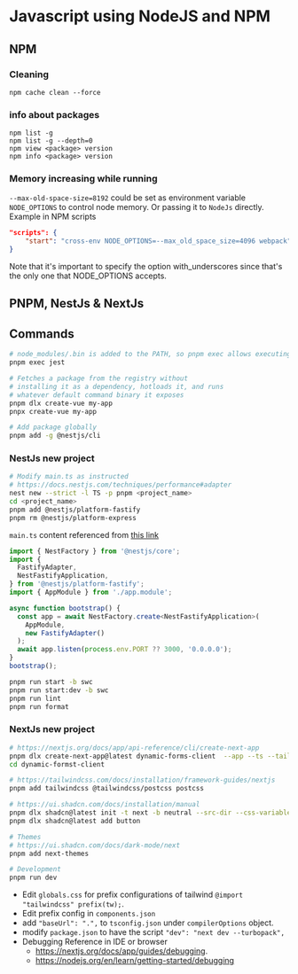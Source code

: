 # Javascript using NodeJS and NPM

## NPM

### Cleaning

`npm cache clean --force`

### info about packages

`npm list -g`  
`npm list -g --depth=0`  
`npm view <package> version`  
`npm info <package> version`

### Memory increasing while running

`--max-old-space-size=8192` could be set as environment variable `NODE_OPTIONS` to control node memory. Or passing it to `NodeJs` directly. Example in NPM scripts

```json
"scripts": {
    "start": "cross-env NODE_OPTIONS=--max_old_space_size=4096 webpack"
}
```

Note that it's important to specify the option with_underscores since that's the only one that NODE_OPTIONS accepts.

## PNPM, NestJs & NextJs

## Commands

```sh
# node_modules/.bin is added to the PATH, so pnpm exec allows executing commands of dependencies
pnpm exec jest

# Fetches a package from the registry without
# installing it as a dependency, hotloads it, and runs
# whatever default command binary it exposes
pnpm dlx create-vue my-app
pnpx create-vue my-app

# Add package globally
pnpm add -g @nestjs/cli
```

### NestJs new project

```sh
# Modify main.ts as instructed
# https://docs.nestjs.com/techniques/performance#adapter
nest new --strict -l TS -p pnpm <project_name>
cd <project_name>
pnpm add @nestjs/platform-fastify
pnpm rm @nestjs/platform-express
```

`main.ts` content referenced from [this link](https://docs.nestjs.com/techniques/performance#performance-fastify)

```Typescript
import { NestFactory } from '@nestjs/core';
import {
  FastifyAdapter,
  NestFastifyApplication,
} from '@nestjs/platform-fastify';
import { AppModule } from './app.module';

async function bootstrap() {
  const app = await NestFactory.create<NestFastifyApplication>(
    AppModule,
    new FastifyAdapter()
  );
  await app.listen(process.env.PORT ?? 3000, '0.0.0.0');
}
bootstrap();
```

```sh
pnpm run start -b swc
pnpm run start:dev -b swc
pnpm run lint
pnpm run format 
```

### NextJs new project

```sh
# https://nextjs.org/docs/app/api-reference/cli/create-next-app
pnpm dlx create-next-app@latest dynamic-forms-client  --app --ts --tailwind --eslint --src-dir --turbopack --use-pnpm
cd dynamic-formst-client

# https://tailwindcss.com/docs/installation/framework-guides/nextjs
pnpm add tailwindcss @tailwindcss/postcss postcss

# https://ui.shadcn.com/docs/installation/manual
pnpm dlx shadcn@latest init -t next -b neutral --src-dir --css-variables
pnpm dlx shadcn@latest add button

# Themes
# https://ui.shadcn.com/docs/dark-mode/next
pnpm add next-themes

# Development
pnpm run dev
```

- Edit `globals.css` for prefix configurations of tailwind `@import "tailwindcss" prefix(tw);`.
- Edit prefix config in `components.json`
- add `"baseUrl": ".",` to `tsconfig.json` under `compilerOptions` object.
- modify `package.json` to have the script `"dev": "next dev --turbopack",`
- Debugging Reference in IDE or browser
  - <https://nextjs.org/docs/app/guides/debugging>.
  - <https://nodejs.org/en/learn/getting-started/debugging>
